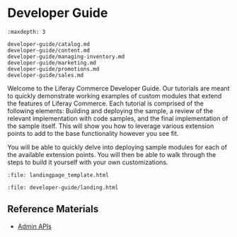 # Developer Guide

```{toctree}
:maxdepth: 3

developer-guide/catalog.md
developer-guide/content.md
developer-guide/managing-inventory.md
developer-guide/marketing.md
developer-guide/promotions.md
developer-guide/sales.md
```

Welcome to the Liferay Commerce Developer Guide. Our tutorials are meant to quickly demonstrate working examples of custom modules that extend the features of Liferay Commerce. Each tutorial is comprised of the following elements: Building and deploying the sample, a review of the relevant implementation with code samples, and the final implementation of the sample itself. This will show you how to leverage various extension points to add to the base functionality however you see fit.

You will be able to quickly delve into deploying sample modules for each of the available extension points. You will then be able to walk through the steps to build it yourself with your own customizations.

```{raw} html
:file: landingpage_template.html
```

```{raw} html
:file: developer-guide/landing.html
```

## Reference Materials

* [Admin APIs](https://app.swaggerhub.com/search?owner=liferayinc&query=%20commerce)